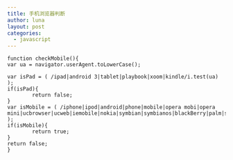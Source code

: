 ```yaml
---
title: 手机浏览器判断
author: luna
layout: post
categories:
  - javascript
---
```


    function checkMobile(){
    var ua = navigator.userAgent.toLowerCase();
    
    var isPad = ( /ipad|android 3|tablet|playbook|xoom|kindle/i.test(ua) );
    if(isPad){
            return false;
    }
    var isMobile = ( /iphone|ipod|android|phone|mobile|opera mobi|opera mini|ucbrowser|ucweb|iemobile|nokia|symbian|symbianos|blackBerry|palm|smartphone/i.test(ua) );
    if(isMobile){
            return true;
    }
    return false;
    }
